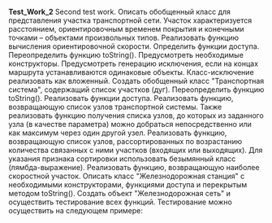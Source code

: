 <b>Test_Work_2</b>
Second test work.
Описать обобщенный класс для представления участка транспортной сети. Участок характеризуется расстоянием, ориентировочным временем покрытия и конечными точками – объектами произвольных типов. Реализовать функцию вычисления ориентировочной скорости. Определить функции доступа. Переопределить функцию toString(). Предусмотреть необходимые конструкторы. Предусмотреть генерацию исключения, если на концах маршрута устанавливаются одинаковые объекты. Класс-исключение реализовать как вложенный.
Создать обобщенный класс "Транспортная система", содержащий список участков (дуг). Переопределить функцию toString(). Реализовать функции доступа. Реализовать функцию, возвращающую список узлов транспортной системы. Также реализовать функцию получения списка узлов, до которых из заданного узла (в качестве параметра) можно добраться непосредственно или как максимум через один другой узел. Реализовать функцию, возвращающую список узлов, рассортированных по возрастанию количества связанных с ними участков (входящих или выходящих). Для указания признака сортировки использовать безымянный класс (лямбда-выражение). Реализовать функцию, возвращающую наиболее скоростной участок.
Описать класс "Железнодорожная станция" с необходимыми конструкторами, функциями доступа и перекрытым методом toString().
Создать объект "Железнодорожная сеть" и осуществить тестирование всех функций.
Тестирование можно осуществить на следующем примере:
